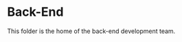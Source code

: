 # Back-End

This folder is the home of the back-end development team.

<!-- The FullStack branch contains the Back-End folder, but at it's base, it is empty. The Back End team should not work outside of the Back-End folder, and the individual pushes to the BackEnd branch should not extend out of this directory either. -->
